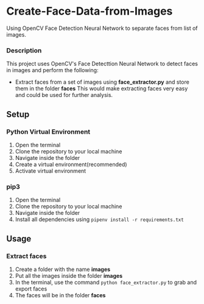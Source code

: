 # Create-Face-Data-from-Images
Using OpenCV Face Detection Neural Network to separate faces from list of images.

### Description
This project uses OpenCV's Face Detecttion Neural Network to detect faces in images and perform the following:

* Extract faces from a set of images using **face_extractor.py** and store them in the folder **faces**
This would make extracting faces very easy and could be used for further analysis.

## Setup

### Python Virtual Environment
1. Open the terminal
2. Clone the repository to your local machine
3. Navigate inside the folder
4. Create a virtual environment(recommended)
5. Activate virtual environment

### pip3
1. Open the terminal
2. Clone the repository to your local machine
3. Navigate inside the folder
4. Install all dependencies using `pipenv install -r requirements.txt`

## Usage

### Extract faces
1. Create a folder with the name **images**
2. Put all the images inside the folder **images**
3. In the terminal, use the command `python face_extractor.py` to grab and export faces
4. The faces will be in the folder **faces**
